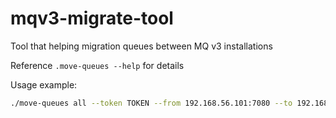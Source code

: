 mqv3-migrate-tool
=================

Tool that helping migration queues between MQ v3 installations

Reference `.move-queues --help` for details

Usage example:

```sh
./move-queues all --token TOKEN --from 192.168.56.101:7080 --to 192.168.56.101:8080 --auth 192.168.56.101:8090
```
